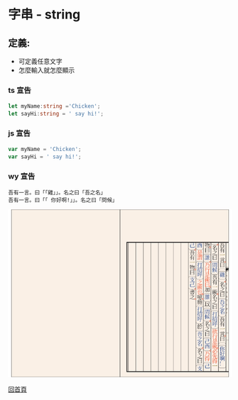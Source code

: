 # 字串 - string

## 定義:
- 可定義任意文字
- 怎麼輸入就怎麼顯示

### ts 宣告
```ts
let myName:string ='Chicken';
let sayHi:string = ' say hi!';
```

### js 宣告
```js
var myName = 'Chicken';
var sayHi = ' say hi!';
```

### wy 宣告
```wy
吾有一言。曰「「雞」」。名之曰「吾之名」
吾有一言。曰「「 你好啊!」」。名之曰「問候」
```

![文言](https://github.com/LonelyYeezhiChicken/my-first-ts/blob/main/dataType-string/stringType.svg)

[回首頁](https://github.com/LonelyYeezhiChicken/my-first-ts)